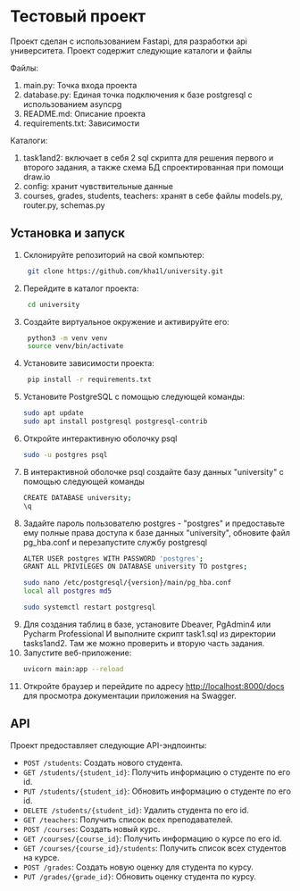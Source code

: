 # Тестовый проект
Проект сделан с использованием Fastapi, для разработки api университета.
Проект содержит следующие каталоги и файлы

Файлы:
1. main.py: Точка входа проекта
2. database.py: Единая точка подключения к базе postgresql c использованием asyncpg
3. README.md: Описание проекта
4. requirements.txt: Зависимости

Каталоги:
1. task1and2: включает в себя 2 sql скрипта для решения первого и второго задания, 
    а также схема БД спроектированная при помощи draw.io
2. config: хранит чувствительные данные
3. courses, grades, students, teachers: хранят в себе файлы models.py, router.py, schemas.py

## Установка и запуск
1. Склонируйте репозиторий на свой компьютер:
   ```bash
    git clone https://github.com/kha1l/university.git
2. Перейдите в каталог проекта:
   ```bash
    cd university
3. Создайте виртуальное окружение и активируйте его:
   ```bash
    python3 -m venv venv
    source venv/bin/activate
4. Установите зависимости проекта:
   ```bash
    pip install -r requirements.txt
5. Установите PostgreSQL с помощью следующей команды:
   ```bash
   sudo apt update
   sudo apt install postgresql postgresql-contrib
6. Откройте интерактивную оболочку psql
   ```bash
   sudo -u postgres psql
7. В интерактивной оболочке psql создайте базу данных "university" с помощью следующей команды
   ```bash
   CREATE DATABASE university;
   \q
8. Задайте пароль пользователю postgres - "postgres" и предоставьте ему полные права 
доступа к базе данных "university", обновите файл pg_hba.conf и перезапустите службу postgresql
   ```bash
   ALTER USER postgres WITH PASSWORD 'postgres';
   GRANT ALL PRIVILEGES ON DATABASE university TO postgres;
   
   sudo nano /etc/postgresql/{version}/main/pg_hba.conf
   local all postgres md5
   
   sudo systemctl restart postgresql
9. Для создания таблиц в базе, установите Dbeaver, PgAdmin4 или Pycharm Professional
   И выполните скрипт task1.sql из директории tasks1and2. Там же можно проверить и вторую часть задания.
10. Запустите веб-приложение:
    ```bash
    uvicorn main:app --reload
11. Откройте браузер и перейдите по адресу [http://localhost:8000/docs](http://localhost:8000/docs) для 
просмотра документации приложения на Swagger.

    
## API

Проект предоставляет следующие API-эндпоинты:

- `POST /students`: Cоздать нового студента.
- `GET /students/{student_id}`: Получить информацию о студенте по его id.
- `PUT /students/{student_id}`: Обновить информацию о студенте по его id.
- `DELETE /students/{student_id}`: Удалить студента по его id.
- `GET /teachers`: Получить список всех преподавателей.
- `POST /courses`: Создать новый курс.
- `GET /courses/{course_id}`: Получить информацию о курсе по его id.
- `GET /courses/{course_id}/students`: Получить список всех студентов на курсе.
- `POST /grades`: Создать новую оценку для студента по курсу.
- `PUT /grades/{grade_id}`: Обновить оценку студента по курсу.